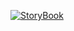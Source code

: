 [![StoryBook](https://img.shields.io/badge/khutar-StoryBook-%23ff2d74?logo=storybook)](https://pearlfibers.github.io/khutar)
